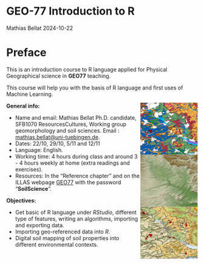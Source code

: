GEO-77 Introduction to R
================
Mathias Bellat
2024-10-22

# Preface

This is an introduction course to R language applied for Physical
Geographical science in **GEO77** teaching.

This course will help you with the basis of R language and first uses of
Machine Learning.

<img src="cover.png" align="right" width="30%" height="30%"/>

**General info:**

- Name and email: Mathias Bellat Ph.D. candidate, SFB1070
  ResourcesCultures, Working group geomorphology and soil sciences.
  Email : <mathias.bellat@uni-tuebingen.de>.
- Dates: 22/10, 29/10, 5/11 and 12/11
- Language: English.
- Working time: 4 hours during class and around 3 - 4 hours weekly at
  home (extra readings and exercises).
- Resources: In the “Reference chapter” and on the ILLAS webpage
  [GEO77](https://ovidius.uni-tuebingen.de/ilias3/goto.php?target=crs_3872795&client_id=pr02)
  with the password “**SoilScience**”.

**Objectives:**

- Get basic of R language under *RStudio*, different type of features,
  writing an algorithms, importing and exporting data.
- Importing geo-referenced data into *R*.
- Digital soil mapping of soil properties into different environmental
  contexts.
